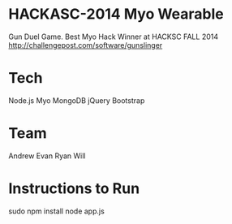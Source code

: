 HACKASC-2014 Myo Wearable
=========================
Gun Duel Game. Best Myo Hack Winner at HACKSC FALL 2014
http://challengepost.com/software/gunslinger

Tech
====
Node.js
Myo
MongoDB
jQuery
Bootstrap

Team
====
Andrew
Evan
Ryan
Will

Instructions to Run
====

sudo npm install
node app.js


